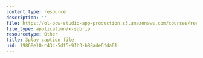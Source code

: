 ```yaml
---
content_type: resource
description: ''
file: https://ol-ocw-studio-app-production.s3.amazonaws.com/courses/res-8-007-cosmic-origin-of-the-chemical-elements-fall-2019/19868e10c43c5df591b3b88ade6fda01_zqXBZ81bWOc.vtt
file_type: application/x-subrip
resourcetype: Other
title: 3play caption file
uid: 19868e10-c43c-5df5-91b3-b88ade6fda01
---
```

